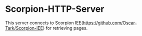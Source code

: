 # Scorpion-HTTP-Server

This server connects to Scorpion IEE(https://github.com/Oscar-Tark/Scorpion-IEE) for retrieving pages.

